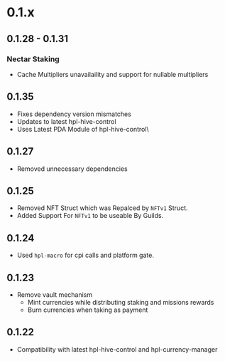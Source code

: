 # 0.1.x

## 0.1.28 - 0.1.31

### Nectar Staking

- Cache Multipliers unavailaility and support for nullable multipliers

## 0.1.35

- Fixes dependency version mismatches
- Updates to latest hpl-hive-control
- Uses Latest PDA Module of hpl-hive-control\

## 0.1.27

- Removed unnecessary dependencies

## 0.1.25

- Removed NFT Struct which was Repalced by `NFTv1` Struct.
- Added Support For `NFTv1` to be useable By Guilds.

## 0.1.24

- Used `hpl-macro` for cpi calls and platform gate.

## 0.1.23

- Remove vault mechanism
  - Mint currencies while distributing staking and missions rewards
  - Burn currencies when taking as payment

## 0.1.22

- Compatibility with latest hpl-hive-control and hpl-currency-manager
